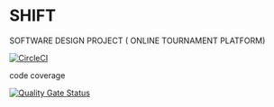 # SHIFT
SOFTWARE DESIGN PROJECT ( ONLINE TOURNAMENT PLATFORM)

[![CircleCI](https://dl.circleci.com/status-badge/img/gh/kagiso007/SHIFT/tree/main.svg?style=svg)](https://dl.circleci.com/status-badge/redirect/gh/kagiso007/SHIFT/tree/main)

code coverage

[![Quality Gate Status](https://sonarcloud.io/api/project_badges/measure?project=kagiso007_SHIFT&metric=alert_status)](https://sonarcloud.io/summary/new_code?id=kagiso007_SHIFT)
